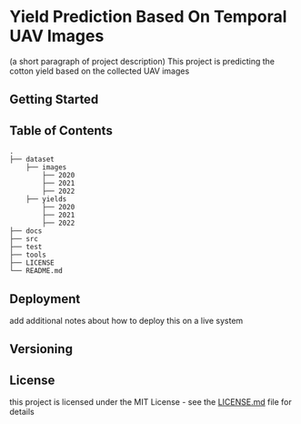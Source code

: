 # Yield Prediction Based On Temporal UAV Images

(a short paragraph of project description)
This project is predicting the cotton yield based on the collected UAV images

## Getting Started

## Table of Contents
```
.
├── dataset
    ├── images
        ├── 2020
        ├── 2021
        ├── 2022
    ├── yields
        ├── 2020
        ├── 2021
        ├── 2022
├── docs
├── src
├── test
├── tools
├── LICENSE
└── README.md
```

## Deployment

add additional notes about how to deploy this on a live system

## Versioning

## License 

this project is licensed under the MIT License  - see the [LICENSE.md](LICENSE.md) file for details
